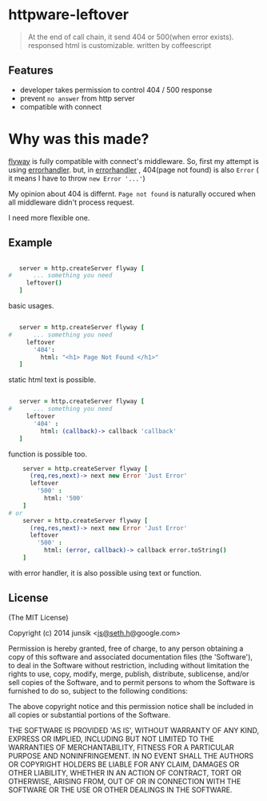 # httpware-leftover

> At the end of call chain, it send 404 or 500(when error exists).
> responsed html is customizable.
> written by coffeescript

## Features

* developer takes permission to control 404 / 500 response
* prevent `no answer` from http server 
* compatible with connect


# Why was this made?

[flyway][ho] is fully compatible with connect's middleware.
So, first my attempt is using [errorhandler][eh].
but, in [errorhandler][eh] , 404(page not found) is also `Error` ( it means I have to throw `new Error '...'`)

[ho]: https://www.npmjs.org/package/flyway
[eh]: https://www.npmjs.org/package/errorhandler

My opinion about 404 is differnt.
`Page not found` is naturally occured when all middleware didn't process request.

I need more flexible one.


## Example

 ```coffee 

    server = http.createServer flyway [
#      ... something you need
      leftover()
    ]
 

 ```
basic usages.

 ```coffee 

    server = http.createServer flyway [
#      ... something you need
      leftover
        '404':
          html: "<h1> Page Not Found </h1>"
    ]

 ```
static html text is possible.


 ```coffee  

    server = http.createServer flyway [
#      ... something you need
      leftover
        '404' :
          html: (callback)-> callback 'callback'
    ]

 ```
function is possible too.

```coffee
    server = http.createServer flyway [
      (req,res,next)-> next new Error 'Just Error' 
      leftover
        '500' :
          html: '500'
    ] 
# or 
    server = http.createServer flyway [
      (req,res,next)-> next new Error 'Just Error' 
      leftover
        '500' :
          html: (error, callback)-> callback error.toString()
    ]

```

with error handler, it is also possible using text or function.




## License

(The MIT License)

Copyright (c) 2014 junsik &lt;js@seth.h@google.com&gt;

Permission is hereby granted, free of charge, to any person obtaining
a copy of this software and associated documentation files (the
'Software'), to deal in the Software without restriction, including
without limitation the rights to use, copy, modify, merge, publish,
distribute, sublicense, and/or sell copies of the Software, and to
permit persons to whom the Software is furnished to do so, subject to
the following conditions:

The above copyright notice and this permission notice shall be
included in all copies or substantial portions of the Software.

THE SOFTWARE IS PROVIDED 'AS IS', WITHOUT WARRANTY OF ANY KIND,
EXPRESS OR IMPLIED, INCLUDING BUT NOT LIMITED TO THE WARRANTIES OF
MERCHANTABILITY, FITNESS FOR A PARTICULAR PURPOSE AND NONINFRINGEMENT.
IN NO EVENT SHALL THE AUTHORS OR COPYRIGHT HOLDERS BE LIABLE FOR ANY
CLAIM, DAMAGES OR OTHER LIABILITY, WHETHER IN AN ACTION OF CONTRACT,
TORT OR OTHERWISE, ARISING FROM, OUT OF OR IN CONNECTION WITH THE
SOFTWARE OR THE USE OR OTHER DEALINGS IN THE SOFTWARE.

 
